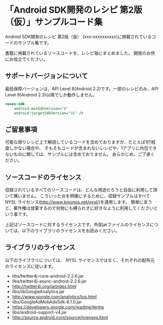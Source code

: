 # 「Android SDK開発のレシピ 第2版（仮）」サンプルコード集

Android SDK開発のレシピ 第2版（仮） (xxx-xxxxxxxxxx)に掲載されているコードのサンプル集です。

書籍に掲載されているソースコードを、レシピ毎にまとめました。
開発のお供にお役立てください。

## サポートバージョンについて

最低保障バージョンは、API Level 8(Android 2.2)です。一部のレシピのみ、API Level 9(Android 2.3)以降でしか動作しません。

```xml
<uses-sdk
    android:minSdkVersion="8"
    android:targetSdkVersion="16" />
```

## ご留意事項

可能な限りレシピ上で解説しているコードを含めておりますが、たとえば1行程度しかない場合や、
そもそもコードが含まれないレシピや、1アプリに内包できないものに関しては、サンプルには含めておりません。
あらかじめ、ご了承ください。


## ソースコードのライセンス

収録されているすべてのソースコードは、どんな用途だろうと自由に利用して頂いて構いません。
こういった点を明確にするために、収録サンプルはすべて NYSL ライセンス(<http://www.kmonos.net/nysl/>)を適用します。
簡単に言うと、著作権は放棄するので何物にも縛られずに好きなように利用してくださいという事です。

上記はソースコードに対するライセンスです。外部jarファイルのライセンスについては、以下のライブラリのライセンスをお読みください。


## ライブラリのライセンス

以下のライブラリについては、 NYSL ライセンスではなく、それぞれの配布元のライセンスに従います。

* libs/twitter4j-core-android-2.2.6.jar
* libs/twitter4j-async-android-2.2.6.jar
 * <http://twitter4j.org/ja/index.html>
* libs/libGoogleAnalytics.jar
 * <http://www.google.com/analytics/tos.html>
* libs/GoogleAdMobAdsSdk-6.1.0.jar
 * <https://developers.google.com/readme/terms>
* libs/android-support-v4.jar
 * <http://source.android.com/source/licenses.html>
